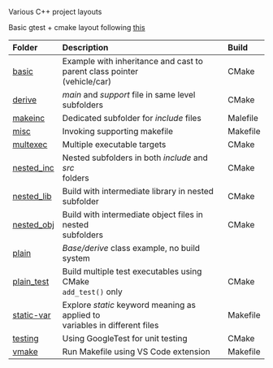 Various C++ project layouts

Basic gtest + cmake layout following [this](https://stackoverflow.com/questions/62910867/how-to-run-tests-and-debug-google-test-project-in-vs-code)

| Folder           | Description                            | Build  |
| :---             | :----                                  | :---   |
| [basic](basic)   | Example with inheritance and cast to parent class pointer<br>(vehicle/car) | CMake  |
| [derive](derive) | *main* and *support* file in same level subfolders | CMake  |
| [makeinc](makeinc) | Dedicated subfolder for *include* files | Malefile |
| [misc](misc) | Invoking supporting makefile | Makefile |
| [multexec](multexec) | Multiple executable targets | CMake |
| [nested_inc](nested_inc) | Nested subfolders in both *include* and *src*<br>folders | CMake |
| [nested_lib](nested_lib) | Build with intermediate library in nested subfolder | CMake |
| [nested_obj](nested_obj) | Build with intermediate object files in nested<br>subfolders | CMake |
| [plain](plain) | *Base/derive* class example, no build system | |
| [plain_test](plain_test) | Build multiple test executables using CMake<br>```add_test()``` only | CMake |
| [static-var](static-var) | Explore *static* keyword meaning as applied to<br>variables in different files | Makefile|
| [testing](testing) | Using GoogleTest for unit testing | CMake |
| [vmake](vmake) | Run Makefile using VS Code extension | Makefile | 